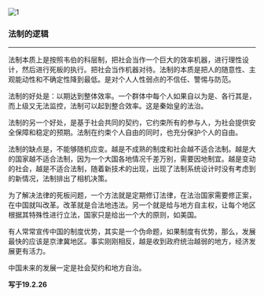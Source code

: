 ![1](https://hello-beijing.oss-cn-beijing.aliyuncs.com/myGithub/MrZ/2019z/27.jpg)

### 法制的逻辑
---
法制本质上是按照韦伯的科层制，把社会当作一个巨大的效率机器，进行理性设计，然后进行死板的执行。把社会当作机器对待。法制的本质是把人的随意性、主观能动性和不确定性降到最低。是对个人人性弱点的不信任、警惕与防范。

法制的好处是：以期达到整体效率。一个群体中每个人如果自以为是、各行其是，而上级又无法监控，法制可以起到整合效率。这是秦始皇的法治。

法制的另一个好处，是基于社会共同的契约，它约束所有的参与人，为社会提供安全保障和稳定的预期。法制在约束个人自由的同时，也充分保护个人的自由。

法制的缺点是，不能够随机应变。越是不成熟的制度和社会越不适合法制。越是大的国家越不适合法制，因为一个大国各地情况千差万别，需要因地制宜。越是变动的社会，越是不适合法制，随着新技术的出现，出现了法制系统设计时没有考虑到的新情况，法制排出了相机决策。

为了解决法律的死板问题，一个方法就是定期修订法律，在法治国家需要修正案，在中国就叫改革。改革就是合法地违法。另一个就是给与地方自主权，让每个地区根据其特殊性进行立法，国家只是给出一个大的原则，如美国。

有人常常宣传中国的制度优势，其实是一个伪命题，如果制度有优势，那么，发展最快的应该是京津冀地区。事实刚刚相反，越是收到政府统治越弱的地方，经济发展更有活力。

中国未来的发展一定是社会契约和地方自治。

**写于19.2.26**